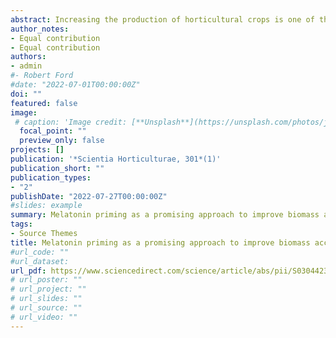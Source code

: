 ```yaml
---
abstract: Increasing the production of horticultural crops is one of the most important challenges worldwide. Seed priming is a promising agricultural procedure for supporting growth and quality of economic crops. Among the most efficient seed priming agents that play a significant role in improving plant growth, chemical composition and bioactivity is melatonin (MT). This study was carried out to investigate the impact of MT priming on sprouting of three genotypes of quinoa (Chenopodium quinoa) and their nutritive value. Different primary and secondary metabolites of the three genotypes (regalona, kvl-sra2, Q37) were quantified. MT priming promoted the growth of quinoa genotypes by increasing their biomass accumulation and total nutrient content. Regarding the effect of MT priming on pigments, there was an obvious upward trend in leaf pigments of regalona. Besides, our results showed that MT priming increased the vitamins content such as thiamin and tocopherol content. Essential amino acids, organic acids and unsaturated fatty acids were significantly higher in MT-primed plants relative to the corresponding controls. Further, MT priming enhanced the accumulation of total soluble sugar, polyphenols, and flavonoids, which contribute to higher antioxidant and antidiabetic activities. Interestingly, species-specific responses toward MTpriming were noticeable, where kvl-sra2 sprouts showed the highest antioxidant and antidiabetic activities among the three-quinoa genotypes. Overall, the current results suggest that MT priming could be used as a powerful agricultural approach to improve the growth and functional food value of quinoa sprouts. 
author_notes:
- Equal contribution
- Equal contribution
authors:
- admin
#- Robert Ford
#date: "2022-07-01T00:00:00Z"
doi: ""
featured: false
image:
 # caption: 'Image credit: [**Unsplash**](https://unsplash.com/photos/jdD8gXaTZsc)'
  focal_point: ""
  preview_only: false
projects: []
publication: '*Scientia Horticulturae, 301*(1)'
publication_short: ""
publication_types:
- "2"
publishDate: "2022-07-27T00:00:00Z"
#slides: example
summary: Melatonin priming as a promising approach to improve biomass accumulation and the nutritional values of Chenopodium quinoa sprouts A genotype-based study
tags:
- Source Themes
title: Melatonin priming as a promising approach to improve biomass accumulation and the nutritional values of Chenopodium quinoa sprouts A genotype-based study
#url_code: ""
#url_dataset: 
url_pdf: https://www.sciencedirect.com/science/article/abs/pii/S0304423822002138?via%3Dihub
# url_poster: ""
# url_project: ""
# url_slides: ""
# url_source: ""
# url_video: ""
---
```


